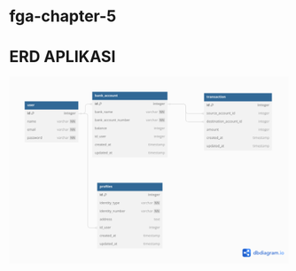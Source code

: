 # fga-chapter-5
# ERD APLIKASI

<img src="https://github.com/Dianmusfiroh/binar-web-dev-js/blob/main/erd4.png" >
